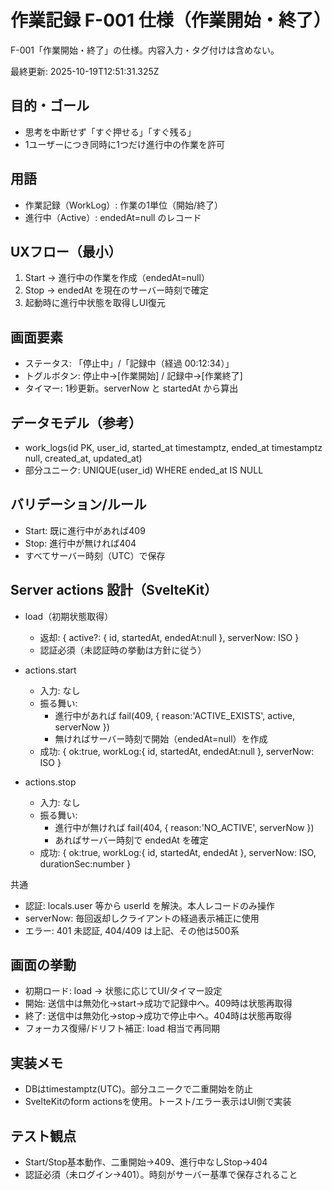 # 作業記録 F-001 仕様（作業開始・終了）

F-001「作業開始・終了」の仕様。内容入力・タグ付けは含めない。

最終更新: 2025-10-19T12:51:31.325Z

## 目的・ゴール
- 思考を中断せず「すぐ押せる」「すぐ残る」
- 1ユーザーにつき同時に1つだけ進行中の作業を許可

## 用語
- 作業記録（WorkLog）: 作業の1単位（開始/終了）
- 進行中（Active）: endedAt=null のレコード

## UXフロー（最小）
1) Start → 進行中の作業を作成（endedAt=null）
2) Stop → endedAt を現在のサーバー時刻で確定
3) 起動時に進行中状態を取得しUI復元

## 画面要素
- ステータス: 「停止中」/「記録中（経過 00:12:34）」
- トグルボタン: 停止中→[作業開始] / 記録中→[作業終了]
- タイマー: 1秒更新。serverNow と startedAt から算出

## データモデル（参考）
- work_logs(id PK, user_id, started_at timestamptz, ended_at timestamptz null,
  created_at, updated_at)
- 部分ユニーク: UNIQUE(user_id) WHERE ended_at IS NULL

## バリデーション/ルール
- Start: 既に進行中があれば409
- Stop: 進行中が無ければ404
- すべてサーバー時刻（UTC）で保存

## Server actions 設計（SvelteKit）
- load（初期状態取得）
  - 返却: { active?: { id, startedAt, endedAt:null }, serverNow: ISO }
  - 認証必須（未認証時の挙動は方針に従う）

- actions.start
  - 入力: なし
  - 振る舞い:
    - 進行中があれば fail(409, { reason:'ACTIVE_EXISTS', active, serverNow })
    - 無ければサーバー時刻で開始（endedAt=null）を作成
  - 成功: { ok:true, workLog:{ id, startedAt, endedAt:null }, serverNow: ISO }

- actions.stop
  - 入力: なし
  - 振る舞い:
    - 進行中が無ければ fail(404, { reason:'NO_ACTIVE', serverNow })
    - あればサーバー時刻で endedAt を確定
  - 成功: { ok:true, workLog:{ id, startedAt, endedAt }, serverNow: ISO, durationSec:number }

共通
- 認証: locals.user 等から userId を解決。本人レコードのみ操作
- serverNow: 毎回返却しクライアントの経過表示補正に使用
- エラー: 401 未認証, 404/409 は上記、その他は500系

## 画面の挙動
- 初期ロード: load → 状態に応じてUI/タイマー設定
- 開始: 送信中は無効化→start→成功で記録中へ。409時は状態再取得
- 終了: 送信中は無効化→stop→成功で停止中へ。404時は状態再取得
- フォーカス復帰/ドリフト補正: load 相当で再同期

## 実装メモ
- DBはtimestamptz(UTC)。部分ユニークで二重開始を防止
- SvelteKitのform actionsを使用。トースト/エラー表示はUI側で実装

## テスト観点
- Start/Stop基本動作、二重開始→409、進行中なしStop→404
- 認証必須（未ログイン→401）。時刻がサーバー基準で保存されること
